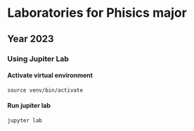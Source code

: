 # Laboratories for Phisics major
## Year 2023

### Using Jupiter Lab

#### Activate virtual environment
`source venv/bin/activate`

#### Run jupiter lab
`jupyter lab`
